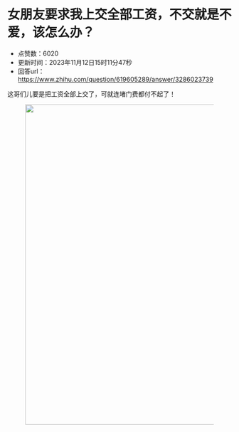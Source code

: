 # 女朋友要求我上交全部工资，不交就是不爱，该怎么办？
- 点赞数：6020
- 更新时间：2023年11月12日15时11分47秒
- 回答url：https://www.zhihu.com/question/619605289/answer/3286023739
<body>
 <p data-pid="dm7Uq3cU">这哥们儿要是把工资全部上交了，可就连堵门费都付不起了！</p>
 <figure data-size="normal">
  <img src="https://picx.zhimg.com/50/v2-7c896537de1de8dc7480a7bad7aefd11_720w.jpg?source=1940ef5c" data-rawwidth="720" data-rawheight="986" data-size="normal" data-original-token="v2-7c896537de1de8dc7480a7bad7aefd11" data-default-watermark-src="https://picx.zhimg.com/50/v2-de3840ec8c8a30dfb4502c46dc3a2ddf_720w.jpg?source=1940ef5c" class="origin_image zh-lightbox-thumb" width="720" data-original="https://pic1.zhimg.com/v2-7c896537de1de8dc7480a7bad7aefd11_r.jpg?source=1940ef5c">
 </figure>
 <p></p>
</body>